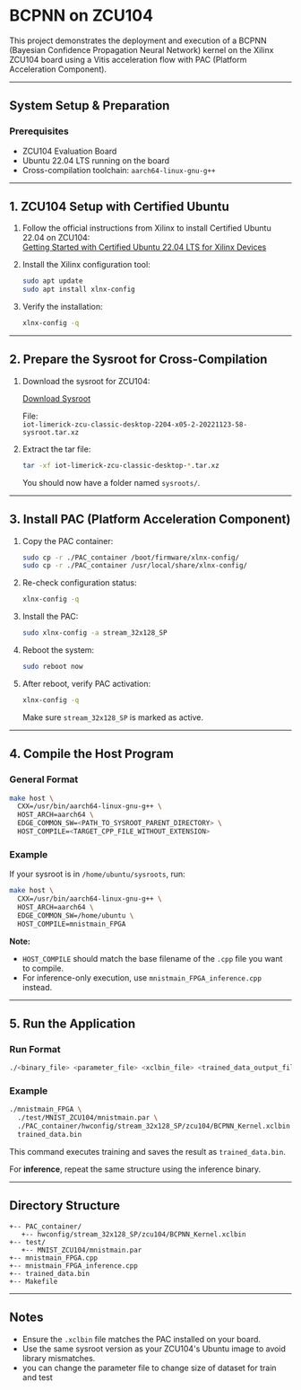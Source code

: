 # BCPNN on ZCU104

This project demonstrates the deployment and execution of a BCPNN (Bayesian Confidence Propagation Neural Network) kernel on the Xilinx ZCU104 board using a Vitis acceleration flow with PAC (Platform Acceleration Component).

---

## System Setup & Preparation

### Prerequisites

- ZCU104 Evaluation Board
- Ubuntu 22.04 LTS running on the board
- Cross-compilation toolchain: `aarch64-linux-gnu-g++`

---

## 1. ZCU104 Setup with Certified Ubuntu

1. Follow the official instructions from Xilinx to install Certified Ubuntu 22.04 on ZCU104:  
   [Getting Started with Certified Ubuntu 22.04 LTS for Xilinx Devices](https://xilinx-wiki.atlassian.net/wiki/spaces/A/pages/2363129857/Getting+Started+with+Certified+Ubuntu+22.04+LTS+for+Xilinx+Devices)

2. Install the Xilinx configuration tool:

   ```bash
   sudo apt update
   sudo apt install xlnx-config
   ```

3. Verify the installation:

   ```bash
   xlnx-config -q
   ```

---

## 2. Prepare the Sysroot for Cross-Compilation

1. Download the sysroot for ZCU104:

   [Download Sysroot](https://people.canonical.com/~platform/images/xilinx/zcu-ubuntu-22.04/)

   File:  
   `iot-limerick-zcu-classic-desktop-2204-x05-2-20221123-58-sysroot.tar.xz`

2. Extract the tar file:

   ```bash
   tar -xf iot-limerick-zcu-classic-desktop-*.tar.xz
   ```

   You should now have a folder named `sysroots/`.

---

## 3. Install PAC (Platform Acceleration Component)

1. Copy the PAC container:

   ```bash
   sudo cp -r ./PAC_container /boot/firmware/xlnx-config/
   sudo cp -r ./PAC_container /usr/local/share/xlnx-config/
   ```

2. Re-check configuration status:

   ```bash
   xlnx-config -q
   ```

3. Install the PAC:

   ```bash
   sudo xlnx-config -a stream_32x128_SP
   ```

4. Reboot the system:

   ```bash
   sudo reboot now
   ```

5. After reboot, verify PAC activation:

   ```bash
   xlnx-config -q
   ```

   Make sure `stream_32x128_SP` is marked as active.

---

## 4. Compile the Host Program

### General Format

```bash
make host \
  CXX=/usr/bin/aarch64-linux-gnu-g++ \
  HOST_ARCH=aarch64 \
  EDGE_COMMON_SW=<PATH_TO_SYSROOT_PARENT_DIRECTORY> \
  HOST_COMPILE=<TARGET_CPP_FILE_WITHOUT_EXTENSION>
```

### Example

If your sysroot is in `/home/ubuntu/sysroots`, run:

```bash
make host \
  CXX=/usr/bin/aarch64-linux-gnu-g++ \
  HOST_ARCH=aarch64 \
  EDGE_COMMON_SW=/home/ubuntu \
  HOST_COMPILE=mnistmain_FPGA
```

 **Note:**  
- `HOST_COMPILE` should match the base filename of the `.cpp` file you want to compile.
- For inference-only execution, use `mnistmain_FPGA_inference.cpp` instead.

---

## 5. Run the Application

### Run Format

```bash
./<binary_file> <parameter_file> <xclbin_file> <trained_data_output_file>
```

### Example

```bash
./mnistmain_FPGA \
  ./test/MNIST_ZCU104/mnistmain.par \
  ./PAC_container/hwconfig/stream_32x128_SP/zcu104/BCPNN_Kernel.xclbin \
  trained_data.bin
```

This command executes training and saves the result as `trained_data.bin`.

For **inference**, repeat the same structure using the inference binary.

---

## Directory Structure

```text
+-- PAC_container/
   +-- hwconfig/stream_32x128_SP/zcu104/BCPNN_Kernel.xclbin
+-- test/
   +-- MNIST_ZCU104/mnistmain.par
+-- mnistmain_FPGA.cpp
+-- mnistmain_FPGA_inference.cpp
+-- trained_data.bin
+-- Makefile
```

---

## Notes

- Ensure the `.xclbin` file matches the PAC installed on your board.
- Use the same sysroot version as your ZCU104's Ubuntu image to avoid library mismatches.
- you can change the parameter file to change size of dataset for train and test
